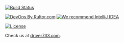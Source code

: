 [![Build Status](https://travis-ci.org/driver733/blog.svg?branch=master)](https://travis-ci.org/driver733/blog)

[![DevOps By Rultor.com](http://www.rultor.com/b/driver733/VKUploader)](http://www.rultor.com/p/driver733/VKUploader)
[![We recommend IntelliJ IDEA](http://www.elegantobjects.org/intellij-idea.svg)](https://www.jetbrains.com/idea/)

[![License](https://img.shields.io/badge/license-MIT-green.svg)](https://github.com/driver733/blog/blob/master/LICENSE.txt)

Check us at [driver733.com](http://driver733.com).
